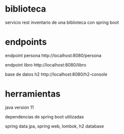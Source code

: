 # biblioteca

servicio rest inventario de una biblioteca con spring boot

# endpoints

endpoint persona
http://localhost:8080/persona

endpoint libro
http://localhost:8080/libro

base de datos h2
http://localhost:8080/h2-console

# herramientas

java version 11

dependencias de spring boot utilizadas

spring data jpa,
spring web,
lombok,
h2 database
